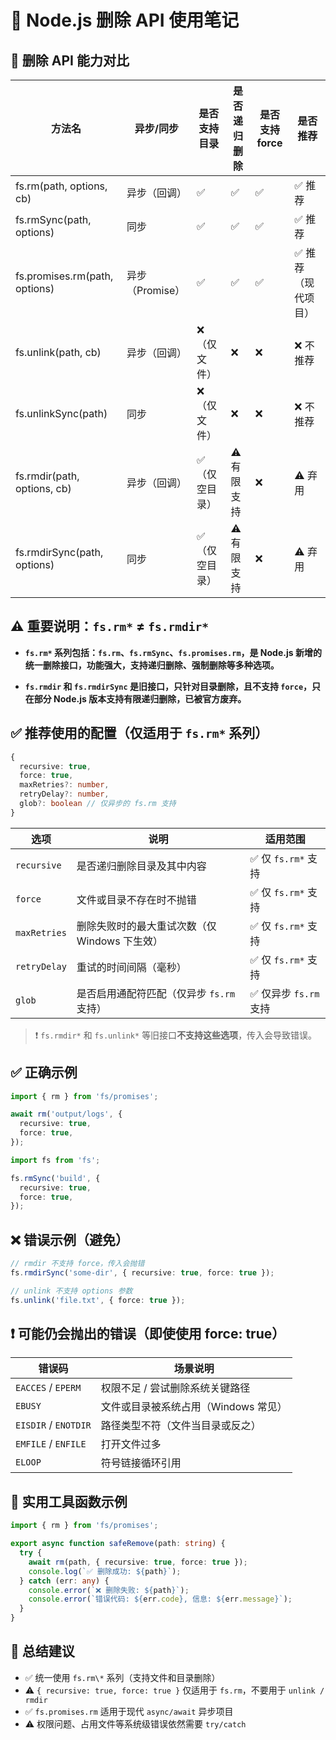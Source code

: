 # 🧹 Node.js 删除 API 使用笔记

## 📖 删除 API 能力对比

| 方法名                        | 异步/同步       | 是否支持目录   | 是否递归删除 | 是否支持 force | 是否推荐            |
| ----------------------------- | --------------- | -------------- | ------------ | -------------- | ------------------- |
| fs.rm(path, options, cb)      | 异步（回调）    | ✅             | ✅           | ✅             | ✅ 推荐             |
| fs.rmSync(path, options)      | 同步            | ✅             | ✅           | ✅             | ✅ 推荐             |
| fs.promises.rm(path, options) | 异步（Promise） | ✅             | ✅           | ✅             | ✅ 推荐（现代项目） |
| fs.unlink(path, cb)           | 异步（回调）    | ❌（仅文件）   | ❌           | ❌             | ❌ 不推荐           |
| fs.unlinkSync(path)           | 同步            | ❌（仅文件）   | ❌           | ❌             | ❌ 不推荐           |
| fs.rmdir(path, options, cb)   | 异步（回调）    | ✅（仅空目录） | ⚠️ 有限支持  | ❌             | ⚠️ 弃用             |
| fs.rmdirSync(path, options)   | 同步            | ✅（仅空目录） | ⚠️ 有限支持  | ❌             | ⚠️ 弃用             |

## ⚠️ 重要说明：`fs.rm*` ≠ `fs.rmdir*`

- **`fs.rm*` 系列包括：`fs.rm`、`fs.rmSync`、`fs.promises.rm`，是 Node.js 新增的统一删除接口，功能强大，支持递归删除、强制删除等多种选项。**

- **`fs.rmdir` 和 `fs.rmdirSync` 是旧接口，只针对目录删除，且不支持 `force`，只在部分 Node.js 版本支持有限递归删除，已被官方废弃。**

## ✅ 推荐使用的配置（仅适用于 `fs.rm*` 系列）

```ts
{
  recursive: true,
  force: true,
  maxRetries?: number,
  retryDelay?: number,
  glob?: boolean // 仅异步的 fs.rm 支持
}
```

| 选项         | 说明                                          | 适用范围               |
| ------------ | --------------------------------------------- | ---------------------- |
| `recursive`  | 是否递归删除目录及其中内容                    | ✅ 仅 `fs.rm*` 支持    |
| `force`      | 文件或目录不存在时不抛错                      | ✅ 仅 `fs.rm*` 支持    |
| `maxRetries` | 删除失败时的最大重试次数（仅 Windows 下生效） | ✅ 仅 `fs.rm*` 支持    |
| `retryDelay` | 重试的时间间隔（毫秒）                        | ✅ 仅 `fs.rm*` 支持    |
| `glob`       | 是否启用通配符匹配（仅异步 `fs.rm` 支持）     | ✅ 仅异步 `fs.rm` 支持 |

> ❗️ `fs.rmdir*` 和 `fs.unlink*` 等旧接口**不支持这些选项**，传入会导致错误。

## ✅ 正确示例

```ts
import { rm } from 'fs/promises';

await rm('output/logs', {
  recursive: true,
  force: true,
});
```

```ts
import fs from 'fs';

fs.rmSync('build', {
  recursive: true,
  force: true,
});
```

## ❌ 错误示例（避免）

```ts
// rmdir 不支持 force，传入会抛错
fs.rmdirSync('some-dir', { recursive: true, force: true });

// unlink 不支持 options 参数
fs.unlink('file.txt', { force: true });
```

## ❗️ 可能仍会抛出的错误（即使使用 force: true）

| 错误码               | 场景说明                             |
| -------------------- | ------------------------------------ |
| `EACCES` / `EPERM`   | 权限不足 / 尝试删除系统关键路径      |
| `EBUSY`              | 文件或目录被系统占用（Windows 常见） |
| `EISDIR` / `ENOTDIR` | 路径类型不符（文件当目录或反之）     |
| `EMFILE` / `ENFILE`  | 打开文件过多                         |
| `ELOOP`              | 符号链接循环引用                     |

## 🧪 实用工具函数示例

```ts
import { rm } from 'fs/promises';

export async function safeRemove(path: string) {
  try {
    await rm(path, { recursive: true, force: true });
    console.log(`✅ 删除成功: ${path}`);
  } catch (err: any) {
    console.error(`❌ 删除失败: ${path}`);
    console.error(`错误代码: ${err.code}, 信息: ${err.message}`);
  }
}
```

## 🧼 总结建议

- ✅ 统一使用 `fs.rm\*` 系列（支持文件和目录删除）
- ⚠️ `{ recursive: true, force: true }` 仅适用于 `fs.rm`，不要用于 `unlink / rmdir`
- ✅ `fs.promises.rm` 适用于现代 `async/await` 异步项目
- ⚠️ 权限问题、占用文件等系统级错误依然需要 `try/catch`

